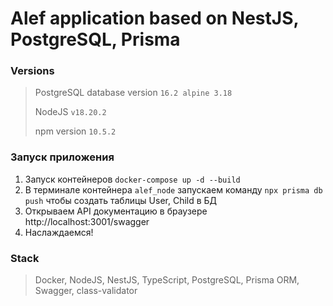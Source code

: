 # Alef application based on NestJS, PostgreSQL, Prisma

### Versions
> PostgreSQL database version `16.2 alpine 3.18`
> 
> NodeJS `v18.20.2`
> 
> npm version `10.5.2`


### Запуск приложения
1. Запуск контейнеров `docker-compose up -d --build`
2. В терминале контейнера `alef_node` запускаем команду `npx prisma db push` чтобы создать таблицы User, Child в БД
3. Открываем API документацию в браузере http://localhost:3001/swagger
4. Наслаждаемся!

### Stack
> Docker, NodeJS, NestJS, TypeScript, PostgreSQL, Prisma ORM, Swagger, class-validator 